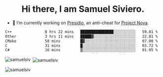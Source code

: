 <h1 align="center">Hi there, I am Samuel Siviero.</h1>

- 🔭 I’m currently working on [Presidio](https://presidio.ac), an anti-cheat for [Project Nova](https://discord.gg/novafn).

<!--START_SECTION:waka-->

```txt
C++               8 hrs 22 mins   ███████████████░░░░░░░░░░   59.81 %
Other             3 hrs 11 mins   █████▓░░░░░░░░░░░░░░░░░░░   22.81 %
CMake             58 mins         █▓░░░░░░░░░░░░░░░░░░░░░░░   07.00 %
C                 31 mins         █░░░░░░░░░░░░░░░░░░░░░░░░   03.72 %
C#                16 mins         ▒░░░░░░░░░░░░░░░░░░░░░░░░   01.95 %
```

<!--END_SECTION:waka-->

<p><img align="left" src="https://github-readme-stats.vercel.app/api/top-langs?username=samuelsiv&show_icons=true&locale=en&layout=compact&theme=radical" alt="samuelsiv" /></p>

<p>&nbsp;<img align="center" src="https://github-readme-stats.vercel.app/api?username=samuelsiv&show_icons=true&locale=en&theme=radical" alt="samuelsiv" /></p>
<p align="left"> <img src="https://komarev.com/ghpvc/?username=samuelsiv&label=Profile%20views&color=0e75b6&style=flat" alt="samuelsiv" /> </p>
